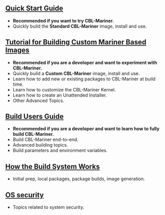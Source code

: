 ## [Quick Start Guide](docs/quick_start/quickstart.md)

- **Recommended if you want to try CBL-Mariner.**
- Quickly build the **Standard CBL-Mariner** image, install and use.

## [Tutorial for Building Custom Mariner Based Images](https://github.com/microsoft/CBL-MarinerTutorials)

- **Recommended if you are a developer and want to experiment with CBL-Mariner.**
- Quickly build a **Custom CBL-Mariner** image, install and use.
- Learn how to add new or existing packages to CBL-Mariner at build time.
- Learn how to customize the CBL-Mariner Kernel.
- Learn how to create an Unattended Installer.
- Other Advanced Topics.

## [Build Users Guide](docs/building/building.md) 

- **Recommended if you are a developer and want to learn how to fully build CBL-Mariner.**
- Build CBL-Mariner end-to-end.
- Advanced building topics.
- Build parameters and environment variables.

## [How the Build System Works](docs/how_it_works/0_intro.md)

- Initial prep, local packages, package builds, image generation.

## [OS security](docs/security/intro.md)

- Topics related to system security.

